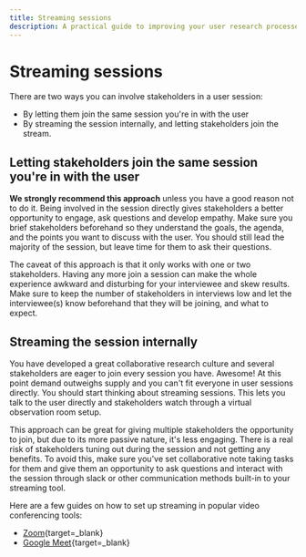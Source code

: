 ```yaml
---
title: Streaming sessions
description: A practical guide to improving your user research processes.
---
```


# Streaming sessions

There are two ways you can involve stakeholders in a user session:
- By letting them join the same session you're in with the user
- By streaming the session internally, and letting stakeholders join the stream.

## Letting stakeholders join the same session you're in with the user

**We strongly recommend this approach** unless you have a good reason not to do it. Being involved in the session directly gives stakeholders a better opportunity to engage, ask questions and develop empathy. Make sure you brief stakeholders beforehand so they understand the goals, the agenda, and the points you want to discuss with the user. You should still lead the majority of the session, but leave time for them to ask their questions.

The caveat of this approach is that it only works with one or two stakeholders. Having any more join a session can make the whole experience awkward and disturbing for your interviewee and skew results. Make sure to keep the number of stakeholders in interviews low and let the interviewee(s) know beforehand that they will be joining, and what to expect.


## Streaming the session internally

You have developed a great collaborative research culture and several stakeholders are eager to join every session you have. Awesome! At this point demand outweighs supply and you can't fit everyone in user sessions directly. You should start thinking about streaming sessions. This lets you talk to the user directly and stakeholders watch through a virtual observation room setup.

This approach can be great for giving multiple stakeholders the opportunity to join, but due to its more passive nature, it's less engaging. There is a real risk of stakeholders tuning out during the session and not getting any benefits. To avoid this, make sure you've set collaborative note taking tasks for them and give them an opportunity to ask questions and interact with the session through slack or other communication methods built-in to your streaming tool.


Here are a few guides on how to set up streaming in popular video conferencing tools:

- [Zoom](https://support.zoom.us/hc/en-us/articles/115001777826-Live-streaming-using-a-custom-service){target=_blank}
- [Google Meet](https://support.google.com/meet/answer/9308630?hl=en&co=GENIE.Platform%3DDesktop){target=_blank}